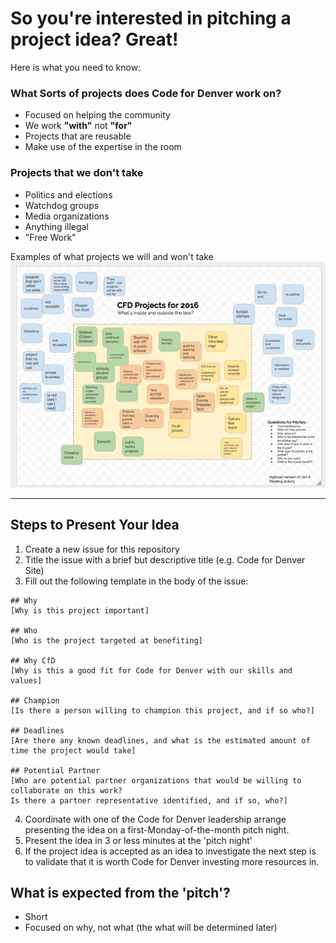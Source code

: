 # So you're interested in pitching a project idea? Great!

Here is what you need to know:


### What Sorts of projects does Code for Denver work on?
- Focused on helping the community
- We work **"with"** not **"for"**
- Projects that are reusable
- Make use of the expertise in the room

### Projects that we don't take
- Politics and elections
- Watchdog groups
- Media organizations
- Anything illegal
- "Free Work"

Examples of what projects we will and won't take
[
  ![Code for Denver Values Box](images/cfd-values-box)
](https://docs.google.com/drawings/d/1k5xG6qdqwC0XFu2U5T2DhJtyXk13lh1hdsiIMUFVNNg)

___
## Steps to Present Your Idea

1. Create a new issue for this repository
2. Title the issue with a brief but descriptive title (e.g. Code for Denver Site)
3. Fill out the following template in the body of the issue:

```
## Why
[Why is this project important]

## Who
[Who is the project targeted at benefiting]

## Why CfD
[Why is this a good fit for Code for Denver with our skills and values]

## Champion
[Is there a person willing to champion this project, and if so who?]

## Deadlines
[Are there any known deadlines, and what is the estimated amount of time the project would take]

## Potential Partner
[Who are potential partner organizations that would be willing to collaborate on this work?
Is there a partner representative identified, and if so, who?]
```
4. Coordinate with one of the Code for Denver leadership arrange presenting the idea on a first-Monday-of-the-month pitch night.
5. Present the idea in 3 or less minutes at the 'pitch night'
6. If the project idea is accepted as an idea to investigate the next step is to validate that it is worth Code for Denver investing more resources in.

## What is expected from the 'pitch'?

- Short
- Focused on why, not what (the what will be determined later)
